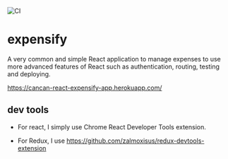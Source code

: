 ![CI](https://github.com/canyener/expensify/workflows/CI/badge.svg?branch=master)

# expensify
A very common and simple React application to manage expenses to use more advanced features of React such as authentication, routing, testing and deploying.

https://cancan-react-expensify-app.herokuapp.com/

## dev tools

- For react, I simply use Chrome React Developer Tools extension.

- For Redux, I use https://github.com/zalmoxisus/redux-devtools-extension

